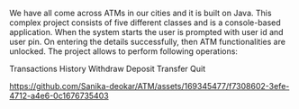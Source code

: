 We have all come across ATMs in our cities and it is built on Java. This complex project consists of
five different classes and is a console-based application. When the system starts the user is
prompted with user id and user pin. On entering the details successfully, then ATM functionalities
are unlocked. The project allows to perform following operations:

Transactions History
Withdraw
Deposit
Transfer
Quit




https://github.com/Sanika-deokar/ATM/assets/169345477/f7308602-3efe-4712-a4e6-0c1676735403

